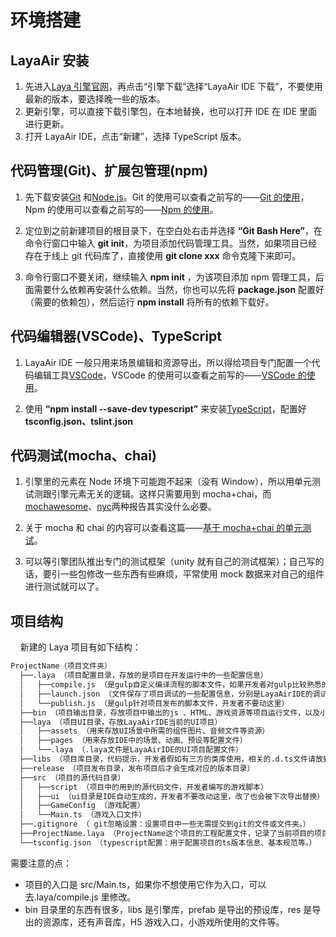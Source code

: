 # 环境搭建

## LayaAir 安装

1. 先进入[Laya 引擎官网](https://ldc2.layabox.com/)，再点击“引擎下载”选择“LayaAir IDE 下载”，不要使用最新的版本，要选择晚一些的版本。
2. 更新引擎，可以直接下载引擎包，在本地替换，也可以打开 IDE 在 IDE 里面进行更新。
3. 打开 LayaAir IDE，点击“新建”，选择 TypeScript 版本。

## 代码管理(Git)、扩展包管理(npm)

1. 先下载安装[Git](https://git-scm.com/) 和[Node.js](https://nodejs.org/zh-cn/)。Git 的使用可以查看之前写的——[Git 的使用](/front-end/常用工具/Git的使用.md)，Npm 的使用可以查看之前写的——[Npm 的使用](/front-end/常用工具/Npm的使用.md)。

2. 定位到之前新建项目的根目录下，在空白处右击并选择 **“Git Bash Here”**，在命令行窗口中输入 **git init**，为项目添加代码管理工具。当然，如果项目已经存在于线上 git 代码库了，直接使用 **git clone xxx** 命令克隆下来即可。

3. 命令行窗口不要关闭，继续输入 **npm init** ，为该项目添加 npm 管理工具，后面需要什么依赖再安装什么依赖。当然，你也可以先将 **package.json** 配置好（需要的依赖包），然后运行 **npm install** 将所有的依赖下载好。

## 代码编辑器(VSCode)、TypeScript

1. LayaAir IDE 一般只用来场景编辑和资源导出，所以得给项目专门配置一个代码编辑工具[VSCode](https://code.visualstudio.com/)，VSCode 的使用可以查看之前写的——[VSCode 的使用](/front-end/常用工具/VSCode的使用.md)。

2. 使用 **“npm install --save-dev typescript”** 来安装[TypeScript](https://www.tslang.cn/)，配置好 **tsconfig.json、tslint.json**

## 代码测试(mocha、chai)

1. 引擎里的元素在 Node 环境下可能跑不起来（没有 Window），所以用单元测试测跟引擎元素无关的逻辑。这样只需要用到 mocha+chai，而[mochawesome](https://www.npmjs.com/package/mochawesome)、[nyc](https://www.npmjs.com/package/nyc)两种报告其实没什么必要。

2. 关于 mocha 和 chai 的内容可以查看这篇——[基于 mocha+chai 的单元测试](/front-end/web前端测试与调试/基于mocha+chai的单元测试.md)。

3. 可以等引擎团队推出专门的测试框架（unity 就有自己的测试框架）；自己写的话，要引一些包修改一些东西有些麻烦，平常使用 mock 数据来对自己的组件进行测试就可以了。

## 项目结构

&nbsp;&nbsp;&nbsp;&nbsp;新建的 Laya 项目有如下结构：

```txt
ProjectName（项目文件夹）
  ├──.laya （项目配置目录，存放的是项目在开发运行中的一些配置信息）
  │   ├──compile.js （是gulp自定义编译流程的脚本文件，如果开发者对gulp比较熟悉的可以修改，否则不要动这里）
  │   ├──launch.json （文件保存了项目调试的一些配置信息，分别是LayaAirIDE的调试配置和chrome浏览器调试配置）
  │   └──publish.js （是gulp针对项目发布的脚本文件，开发者不要动这里）
  ├──bin （项目输出目录，存放项目中输出的js 、HTML、游戏资源等项目运行文件，以及小游戏项目文件，运行和调试都是基于这个目录）
  ├──laya （项目UI目录，存放LayaAirIDE当前的UI项目）
  │   ├──assets （用来存放UI场景中所需的组件图片、音频文件等资源）
  │   ├──pages （用来存放IDE中的场景、动画、预设等配置文件）
  │   └──.laya （.laya文件是LayaAirIDE的UI项目配置文件）
  ├──libs （项目库目录，代码提示，开发者假如有三方的类库使用，相关的.d.ts文件请放到这个目录下）
  ├──release （项目发布目录，发布项目后才会生成对应的版本目录）
  ├──src （项目的源代码目录）
  │   ├──script （项目中的用到的源代码文件，开发者编写的游戏脚本）
  │   ├──ui （ui目录是IDE自动生成的，开发者不要改动这里，改了也会被下次导出替换）
  │   ├──GameConfig （游戏配置）
  │   └──Main.ts （游戏入口文件）
  ├──.gitignore （ git忽略设置：设置项目中一些无需提交到git的文件或文件夹。）
  ├──ProjectName.laya （ProjectName这个项目的工程配置文件，记录了当前项目的项目名称、使用的类库版本号等）
  └──tsconfig.json （typescript配置：用于配置项目的ts版本信息、基本规范等。）
```

需要注意的点：

- 项目的入口是 src/Main.ts，如果你不想使用它作为入口，可以去.laya/compile.js 里修改。
- bin 目录里的东西有很多，libs 是引擎库，prefab 是导出的预设库，res 是导出的资源库，还有声音库，H5 游戏入口，小游戏所使用的文件等。
